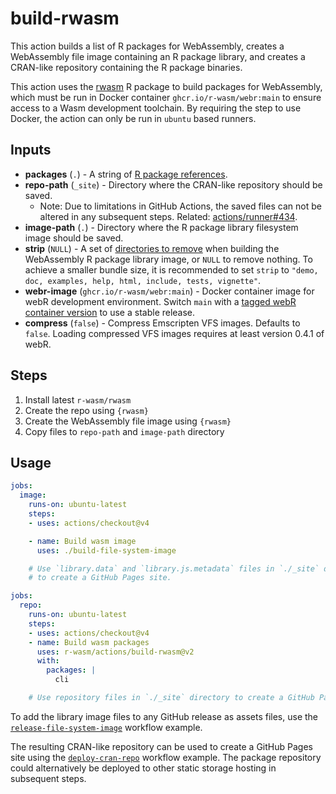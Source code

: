 # build-rwasm

This action builds a list of R packages for WebAssembly, creates a WebAssembly file image containing an R package library, and creates a CRAN-like repository containing the R package binaries.

This action uses the [rwasm](https://r-wasm.github.io/rwasm/) R package to build packages for WebAssembly, which must be run in Docker container `ghcr.io/r-wasm/webr:main` to ensure access to a Wasm development toolchain. By requiring the step to use Docker, the action can only be run in `ubuntu` based runners.

## Inputs

* **packages** (`.`) - A string of [R package references](https://r-lib.github.io/pkgdepends/reference/pkg_refs.html).
* **repo-path** (`_site`) - Directory where the CRAN-like repository should be saved.
  * Note: Due to limitations in GitHub Actions, the saved files can not be altered in any subsequent steps. Related: [actions/runner#434](https://github.com/actions/runner/issues/434).
* **image-path** (`.`) - Directory where the R package library filesystem image should be saved.
* **strip** (`NULL`) - A set of [directories to remove](https://r-wasm.github.io/rwasm/reference/make_library.html#details) when building the WebAssembly R package library image, or `NULL` to remove nothing. To achieve a smaller bundle size, it is recommended to set `strip` to `"demo, doc, examples, help, html, include, tests, vignette"`.
* **webr-image** (`ghcr.io/r-wasm/webr:main`) - Docker container image for webR development environment. Switch `main` with a [tagged webR container version](https://github.com/r-wasm/webr/pkgs/container/webr) to use a stable release.
* **compress** (`false`) - Compress Emscripten VFS images. Defaults to `false`. Loading compressed VFS images requires at least version 0.4.1 of webR.

## Steps

1. Install latest `r-wasm/rwasm`
2. Create the repo using `{rwasm}`
2. Create the WebAssembly file image using `{rwasm}`
3. Copy files to `repo-path` and `image-path` directory

## Usage

```yaml
jobs:
  image:
    runs-on: ubuntu-latest
    steps:
    - uses: actions/checkout@v4

    - name: Build wasm image
      uses: ./build-file-system-image

    # Use `library.data` and `library.js.metadata` files in `./_site` directory
    # to create a GitHub Pages site.
```

```yaml
jobs:
  repo:
    runs-on: ubuntu-latest
    steps:
    - uses: actions/checkout@v4
    - name: Build wasm packages
      uses: r-wasm/actions/build-rwasm@v2
      with:
        packages: |
          cli

    # Use repository files in `./_site` directory to create a GitHub Pages site.
```

To add the library image files to any GitHub release as assets files, use the [`release-file-system-image`](../examples/release-file-system-image.yml) workflow example.

The resulting CRAN-like repository can be used to create a GitHub Pages site using the [`deploy-cran-repo`](../examples/deploy-cran-repo.yml) workflow example. The package repository could alternatively be deployed to other static storage hosting in subsequent steps.
